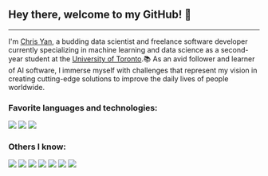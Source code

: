## Hey there, welcome to my GitHub! 👋
-----
I'm <a href="https://chrisyan04.github.io/Personal-Website-2/" target="_blank">Chris Yan</a>, a budding data scientist and freelance software developer currently specializing in machine learning and data science as a second-year student at the <a href="https://www.utoronto.ca/" target="_blank">University of Toronto</a>.📚
As an avid follower and learner of AI software, I immerse myself with challenges that represent my vision in creating cutting-edge solutions to improve the daily lives of people worldwide.

### Favorite languages and technologies:
<a href="https://www.python.org/"><img src="https://img.shields.io/badge/Python-FFD43B?style=for-the-badge&logo=python&logoColor=blue" /></a> <img src="https://img.shields.io/badge/JavaScript-323330?style=for-the-badge&logo=javascript&logoColor=F7DF1E" /> <img src="https://img.shields.io/badge/React-20232A?style=for-the-badge&logo=react&logoColor=61DAFB" /> <img src="" /> <img src="" />
### Others I know:
<img src="https://img.shields.io/badge/LaTeX-47A141?style=for-the-badge&logo=LaTeX&logoColor=white" /> <img src="[https://img.shields.io/badge/R-276DC3?style=for-the-badge&logo=r&logoColor=white](https://img.shields.io/badge/RStudio-75AADB?style=for-the-badge&logo=RStudio&logoColor=white)" /> <img src="https://img.shields.io/badge/C-00599C?style=for-the-badge&logo=c&logoColor=white" /> <img src="https://img.shields.io/badge/HTML5-E34F26?style=for-the-badge&logo=html5&logoColor=white" /> <img src="https://img.shields.io/badge/ThreeJs-black?style=for-the-badge&logo=three.js&logoColor=white" /> <img src="https://img.shields.io/badge/Tailwind_CSS-38B2AC?style=for-the-badge&logo=tailwind-css&logoColor=white" /> <img src="https://img.shields.io/badge/CSS3-1572B6?style=for-the-badge&logo=css3&logoColor=white" /> <img src="" /> <img src="" /> <img src="" /> <img src="" /> <img src="" /> <img src="" /> <img src="" />
